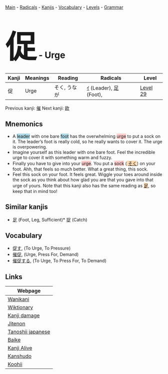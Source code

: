 <style> bigfont {font-size: 100px}</style>
[Main](../README.md) -
[Radicals](../radicals.md) -
[Kanjis](../kanjis.md) -
[Vocabulary](../vocabulary.md) -
[Levels](../levels.md) -
[Grammar](../grammar.md)
# <bigfont> 促</bigfont> - Urge 

| Kanji | Meanings | Reading | Radicals | Level |
| --- | --- | --- | --- | --- |
| 促 | Urge | そく, うなが | [ｲ](../radicals/ｲ.md) (Leader), [足](../radicals/足.md) (Foot),  | [Level 29](../levels/wk_level29.md) |

Previous kanji: [催](催.md) Next kanji: [欧](欧.md) 

## Mnemonics
 * A <span style="background-color:#ADD8E6"> leader</span> with one bare <span style="background-color:#ADD8E6"> foot</span> has the overwhelming <span style="background-color:#ffcccb"> urge</span> to put a sock on it. The leader’s foot is really cold, so he really wants to cover it. The urge is overpowering.
* Imagine yourself as this leader with one bare foot. Feel the incredible urge to cover it with something warm and fuzzy.
* Finally you have to give into your <span style="background-color:#ffcccb"> urge</span>. You put a <span style="background-color:#ffcccb"> sock</span> (<span style="background-color:#fed8b1"> [そく](https://jisho.org/search/そく)</span>) on your foot. Ahh, that feels so much better. What a great thing, this sock.
* Feel this sock on your foot. It feels great. Wiggle your toes around inside the sock as you think about how glad you are that you gave into that urge of yours. Note that this kanji also has the same reading as <span style="background-color:#fed8b1"> [足](https://jisho.org/search/足)</span>, so keep that in mind too!


## Similar kanjis
 * [足](足.md) (Foot, Leg, Sufficient)* [捉](捉.md) (Catch)


## Vocabulary
 * [促す](../vocabulary/促.md), (To Urge, To Pressure)
* [催促](../vocabulary/促.md), (Urge, Press For, Demand)
* [催促する](../vocabulary/促.md), (To Urge, To Press For, To Demand)



## Links 

| Webpage |
| --- |
| [Wanikani          ](https://www.wanikani.com/kanji/促) |
| [Wiktionary        ](https://en.wiktionary.org/wiki/促) |
| [Kanji damage      ](http://www.kanjidamage.com/kanji/search?utf8=✓&q=促) |
| [Jitenon           ](https://jitenon.com/kanji/促) |
| [Tanoshii japanese ](https://www.tanoshiijapanese.com/dictionary/kanji.cfm?k=促) |
| [Baike             ](https://baike.baidu.com/item/促) |
| [Kanji Alive       ](https://app.kanjialive.com/促) |
| [Kanshudo          ](https://www.kanshudo.com/searchmn?q=促) |
| [Koohii            ](https://kanji.koohii.com/study/kanji/促) |

